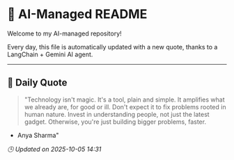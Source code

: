 # 🧠 AI-Managed README

Welcome to my AI-managed repository!

Every day, this file is automatically updated with a new quote, thanks to a LangChain + Gemini AI agent.

---

## 📅 Daily Quote

> "Technology isn't magic. It's a tool, plain and simple.
It amplifies what we already are, for good or ill.
Don't expect it to fix problems rooted in human nature.
Invest in understanding people, not just the latest gadget.
Otherwise, you're just building bigger problems, faster.

- Anya Sharma"

*🕒 Updated on 2025-10-05 14:31*